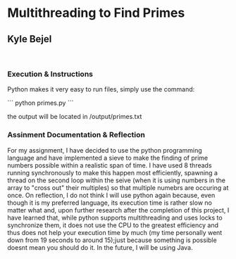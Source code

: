 <h1>Multithreading to Find Primes</h1>
<h2>Kyle Bejel</h2>
<br>
<h3>Execution & Instructions</h3>
<p>Python makes it very easy to run files, simply use the command:</p>
```
python primes.py
```
<p>the output will be located in /output/primes.txt</p>
<h3>Assinment Documentation & Reflection</h3>
<p>For my assignment, I have decided to use the python programming language and have implemented a sieve to make the finding of prime numbers possible within a realistic span of time. I have used 8 threads running synchronously to make this happen most efficiently, spawning a thread on the second loop within the seive (when it is using numbers in the array to "cross out" their multiples) so that multiple numebrs are occuring at once. On reflection, I do not think I will use python again because, even though it is my preferred language, its execution time is rather slow no matter what and, upon further research after the completion of this project, I have learned that, while python supports multithreading and uses locks to synchronize them, it does not use the CPU to the greatest efficiency and thus does not help your execution time by much (my time personally went down from 19 seconds to around 15);just because something is possible doesnt mean you should do it. In the future, I will be using Java.</p>
